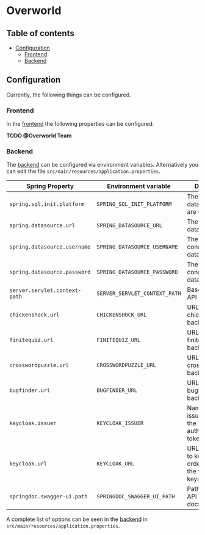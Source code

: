 # Overworld

## Table of contents

<!-- TOC -->
* [Configuration](#configuration)
  * [Frontend](#frontend)
  * [Backend](#backend)
<!-- TOC -->

## Configuration

Currently, the following things can be configured.

### Frontend

In the [frontend](https://github.com/Gamify-IT/overworld) the following properties can be configured:

**TODO @Overworld Team**

### Backend

The [backend](https://github.com/Gamify-IT/overworld-backend) can be configured via environment variables.
Alternatively you can edit the file `src/main/resources/application.properties`.

| Spring Property               | Environment variable          | Description                                                      | Default value                                      |
|-------------------------------|-------------------------------|------------------------------------------------------------------|----------------------------------------------------|
| `spring.sql.init.platform`    | `SPRING_SQL_INIT_PLATFORM`    | The kind of database you are using                               | `postgres`                                         |
| `spring.datasource.url`       | `SPRING_DATASOURCE_URL`       | The URL to the database                                          | `jdbc:postgresql://localhost:5432/postgres`        |
| `spring.datasource.username`  | `SPRING_DATASOURCE_USERNAME`  | The username to connect to the database                          | `postgres`                                         |
| `spring.datasource.password`  | `SPRING_DATASOURCE_PASSWORD`  | The password to connect to the database                          | `postgres`                                         |
| `server.servlet.context-path` | `SERVER_SERVLET_CONTEXT_PATH` | Base path for the API                                            | `/api/v1`                                          |
| `chickenshock.url`            | `CHICKENSHOCK_URL`            | URL of the chickenshock backend service                          | `http://localhost/minigames/chickenshock/api/v1`   |
| `finitequiz.url`              | `FINITEQUIZ_URL`              | URL of the finitequiz backend service                            | `http://localhost/minigames/finitequiz/api/v1`     |
| `crosswordpuzzle.url`         | `CROSSWORDPUZZLE_URL`         | URL of the crosswordpuzzle backend service                       | `http://localhost/minigames/crosswordpuzzle/api/v1`|
| `bugfinder.url`               | `BUGFINDER_URL`               | URL of the bugfinder backend service                             | `http://localhost/minigames/bugfinder/api/v1`      |
| `keycloak.issuer`             | `KEYCLOAK_ISSUER`             | Name of the issuer used in the authentication tokens             | `http://localhost/keycloak/realms/Gamify-IT`       |
| `keycloak.url`                | `KEYCLOAK_URL`                | URL to connect to keycloak in order to fetch the validation keys | `http://localhost/keycloak/realms/Gamify-IT`       |
| `springdoc.swagger-ui.path`   | `SPRINGDOC_SWAGGER_UI_PATH`   | Path to serve the API documentation                              | `/swagger-ui`                                      |

A complete list of options can be seen in the [backend](https://github.com/Gamify-IT/overworld-backend) in `src/main/resources/application.properties`.
